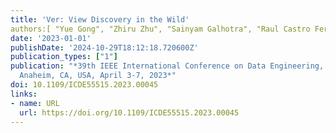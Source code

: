 ```yaml
---
title: 'Ver: View Discovery in the Wild'
authors:[ "Yue Gong", "Zhiru Zhu", "Sainyam Galhotra", "Raul Castro Fernandez"]
date: '2023-01-01'
publishDate: '2024-10-29T18:12:18.720600Z'
publication_types: ["1"]
publication: "*39th IEEE International Conference on Data Engineering, ICDE 2023,
  Anaheim, CA, USA, April 3-7, 2023*"
doi: 10.1109/ICDE55515.2023.00045
links:
- name: URL
  url: https://doi.org/10.1109/ICDE55515.2023.00045
---
```


